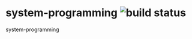 # system-programming ![build status](https://travis-ci.org/saravanakumar-periyasamy/system-programming.svg?branch=master)
system-programming
